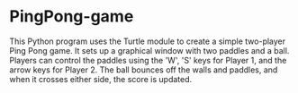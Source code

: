 # PingPong-game
This Python program uses the Turtle module to create a simple two-player Ping Pong game. It sets up a graphical window with two paddles and a ball. Players can control the paddles using the 'W', 'S' keys for Player 1, and the arrow keys for Player 2. The ball bounces off the walls and paddles, and when it crosses either side, the score is updated.
